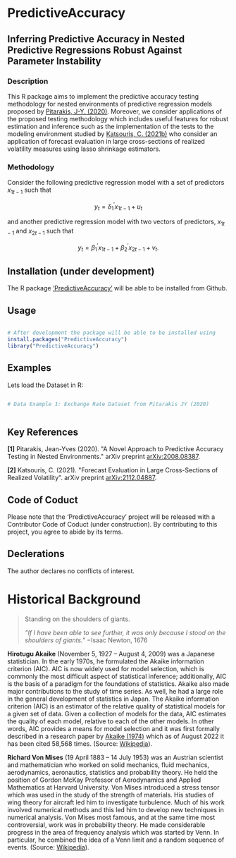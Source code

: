 # PredictiveAccuracy

## Inferring Predictive Accuracy in Nested Predictive Regressions Robust Against Parameter Instability 

### Description

This R package aims to implement the predictive accuracy testing methodology for nested environments of predictive regression models proposed by [Pitarakis, J-Y. (2020)](https://arxiv.org/abs/2008.08387). Moreover, we consider applications of the proposed testing methodology which includes useful features for robust estimation and inference such as the implementation of the tests to the modeling environment studied by  [Katsouris, C. (2021b)](https://arxiv.org/abs/2112.04887) who consider an application of forecast evaluation in large cross-sections of realized volatility measures using lasso shrinkage estimators.   

### Methodology

Consider the following predictive regression model with a set of predictors $x_{1t-1}$ such that

$$y_t = \delta_1^{\prime} x_{1t-1} + u_t$$ 

and another predictive regression model with two vectors of predictors, $x_{1t-1}$ and $x_{2t-1}$ such that 

$$y_t = \beta_1^{\prime}x_{1t-1} + \beta_2^{\prime} x_{2t-1} + v_t.$$

## Installation (under development)

The R package [‘PredictiveAccuracy’](https://github.com/christiskatsouris/PredictiveAccuracy) will be able to be installed from Github.

## Usage 

```R

# After development the package will be able to be installed using
install.packages("PredictiveAccuracy")
library("PredictiveAccuracy")

```

## Examples

Lets load the Dataset in R:

```R

# Data Example 1: Exchange Rate Dataset from Pitarakis JY (2020)



```

## Key References

$\textbf{[1]}$ Pitarakis, Jean-Yves (2020). "A Novel Approach to Predictive Accuracy Testing in Nested Environments." arXiv preprint [arXiv:2008.08387](https://arxiv.org/abs/2008.08387).

$\textbf{[2]}$ Katsouris, C. (2021). "Forecast Evaluation in Large Cross-Sections of Realized Volatility". arXiv preprint [arXiv:2112.04887](https://arxiv.org/abs/2112.04887).

## Code of Coduct

Please note that the ‘PredictiveAccuracy’ project will be released with a Contributor Code of Coduct (under construction). By contributing to this project, you agree to abide by its terms.

## Declerations

The author declares no conflicts of interest.

# Historical Background

> Standing on the shoulders of giants.
> 
> $\textit{''If I have been able to see further, it was only because I stood on the shoulders of giants."}$
> $- \text{Isaac Newton, 1676}$ 

$\textbf{Hirotugu Akaike}$ (November 5, 1927 – August 4, 2009) was a Japanese statistician. In the early 1970s, he formulated the Akaike information criterion (AIC). AIC is now widely used for model selection, which is commonly the most difficult aspect of statistical inference; additionally, AIC is the basis of a paradigm for the foundations of statistics. Akaike also made major contributions to the study of time series. As well, he had a large role in the general development of statistics in Japan. The Akaike information criterion (AIC) is an estimator of the relative quality of statistical models for a given set of data. Given a collection of models for the data, AIC estimates the quality of each model, relative to each of the other models. In other words, AIC provides a means for model selection and it was first formally described in a research paper by [Akaike (1974)](https://ieeexplore.ieee.org/abstract/document/1100705) which as of August 2022 it has been cited 58,568 times. (Source: [Wikipedia](https://en.wikipedia.org/wiki/Hirotugu_Akaike)).

$\textbf{Richard Von Mises}$ (19 April 1883 – 14 July 1953) was an Austrian scientist and mathematician who worked on solid mechanics, fluid mechanics, aerodynamics, aeronautics, statistics and probability theory. He held the position of Gordon McKay Professor of Aerodynamics and Applied Mathematics at Harvard University. Von Mises introduced a stress tensor which was used in the study of the strength of materials. His studies of wing theory for aircraft led him to investigate turbulence. Much of his work involved numerical methods and this led him to develop new techniques in numerical analysis. Von Mises most famous, and at the same time most controversial, work was in probability theory. He made considerable progress in the area of frequency analysis which was started by Venn. In particular, he combined the idea of a Venn limit and a random sequence of events. (Source: [Wikipedia](https://en.wikipedia.org/wiki/Richard_von_Mises)). 
